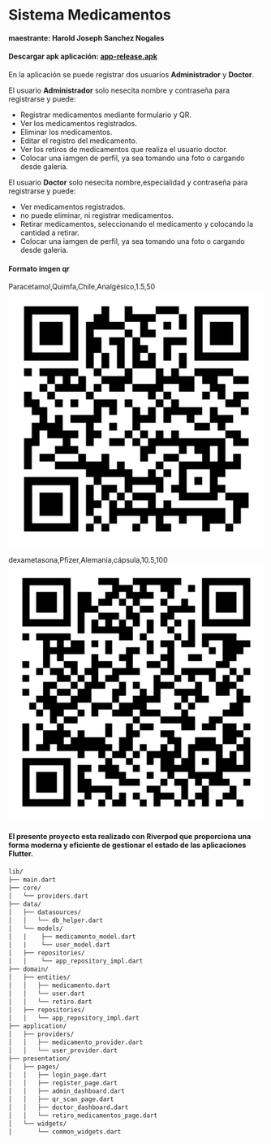 # Sistema Medicamentos

#### maestrante: Harold Joseph Sanchez Nogales
#### Descargar apk aplicación:   [app-release.apk](build\app\outputs\flutter-apk\sistema-harold-sanchez.apk)

En la aplicación se puede registrar dos usuarios **Administrador** y **Doctor**.

El usuario **Administrador** solo nesecita nombre y contraseña para registrarse y puede:
* Registrar medicamentos mediante formulario y QR.
* Ver los medicamentos registrados.
* Eliminar los medicamentos.
* Editar el registro del medicamento.
* Ver los retiros de medicamentos que realiza el usuario doctor.
* Colocar una iamgen de perfil, ya sea tomando una foto o cargando desde galeria.

El usuario **Doctor** solo nesecita nombre,especialidad y contraseña para registrarse y puede:
* Ver medicamentos registrados.
* no puede eliminar, ni registrar medicamentos.
* Retirar medicamentos, seleccionando el medicamento y colocando la cantidad a retirar.
* Colocar una iamgen de perfil, ya sea tomando una foto o cargando desde galeria.

#### Formato imgen qr
Paracetamol,Quimfa,Chile,Analgésico,1.5,50
![dexa](img/para.png)



dexametasona,Pfizer,Alemania,cápsula,10.5,100
![dexa](img/dexa.png)

#### El presente proyecto esta realizado con **Riverpod** que proporciona una forma moderna y eficiente de gestionar el estado de las aplicaciones Flutter.


```
lib/
├── main.dart
├── core/
│   └── providers.dart
├── data/
│   ├── datasources/
│   │   └── db_helper.dart
│   └── models/
│   |    ├── medicamento_model.dart
│   |    └── user_model.dart
│   ├── repositories/
│   │    └── app_repository_impl.dart
├── domain/
│   ├── entities/
│   │   ├── medicamento.dart
│   │   └── user.dart
│   │   └── retiro.dart
│   ├── repositories/
│   │   └── app_repository_impl.dart
├── application/
│   ├── providers/
│   │   ├── medicamento_provider.dart
│   │   └── user_provider.dart
├── presentation/
│   ├── pages/
│   │   ├── login_page.dart
│   │   ├── register_page.dart
│   │   ├── admin_dashboard.dart
│   │   ├── qr_scan_page.dart
│   │   ├── doctor_dashboard.dart
│   │   └── retiro_medicamentos_page.dart
│   └── widgets/
│       └── common_widgets.dart
```





